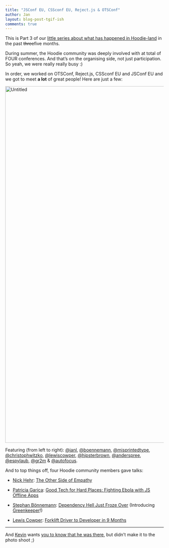 ```yaml
---
title: "JSConf EU, CSSconf EU, Reject.js & OTSConf"
author: Jan
layout: blog-post-tgif-ish
comments: true
---
```


This is Part 3 of our [little series about what has happened in Hoodie-land](http://hood.ie/blog/we-have-been-busy.html "We. Have. Been. Busy!") in the past <strike>three</strike>five months.

During summer, the Hoodie community was deeply involved with at total of FOUR conferences. And that’s on the organising side, not just participation. So yeah, we were really really busy :)

In order, we worked on OTSConf, Reject.js, CSSconf EU and JSConf EU and we got to meet **a lot** of great people! Here are just a few:

<a data-flickr-embed="true"  href="https://www.flickr.com/photos/blank22763/21840012061/in/dateposted/" title="Untitled"><img src="https://farm1.staticflickr.com/584/21840012061_84207361b8_h.jpg" width="1600" height="1133" alt="Untitled"></a><script async src="//embedr.flickr.com/assets/client-code.js" charset="utf-8"></script>

Featuring (from left to right): 
[@janl](https://twitter.com/janl), [@boennemann](https://twitter.com/boennemann), [@misprintedtype](https://twitter.com/misprintedtype), [@christophwitzko](https://twitter.com/christophwitzko), [@lewiscowper](https://twitter.com/lewiscowper), [@hipsterbrown](https://twitter.com/hipsterbrown), [@anderspree](https://twitter.com/anderspree), [@espylaub](https://twitter.com/espylaub), [@gr2m](https://twitter.com/gr2m) & [@autofocus](https://twitter.com/autofocus).

And to top things off, four Hoodie community members gave talks:

- [Nick Hehr](https://twitter.com/hipsterbrown): [The Other Side of Empathy](https://www.youtube.com/watch?v=6evp7YLDJrg)

- [Patricia Garica](https://twitter.com/patggs): [Good Tech for Hard Places: Fighting Ebola with JS Offline Apps](https://www.youtube.com/watch?v=1sLjWlWvCsc)

- [Stephan Bönnemann](https://twitter.com/boennemann): [Dependency Hell Just Froze Over](https://www.youtube.com/watch?v=PA139CERNbc) (Introducing [Greenkeeper](http://greenkeeper.io)!)

- [Lewis Cowper](https://twitter.com/lewiscowper): [Forklift Driver to Developer in 9 Months](https://www.youtube.com/watch?v=zKLkHbcjwsc)

* * *

And [Kevin](https://twitter.com/verpixelt) wants [you to know that he was there](https://twitter.com/verpixelt/status/666370708436557824), but didn’t make it to the photo shoot ;)
